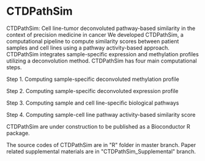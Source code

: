 # CTDPathSim
CTDPathSim: Cell line-tumor deconvoluted pathway-based similarity in the context of precision medicine in cancer 
We developed CTDPathSim, a computational pipeline to compute similarity scores between patient samples and cell lines using a pathway activity-based approach. CTDPathSim integrates sample-specific expression and methylation profiles utilizing a deconvolution method. CTDPathSim has four main computational steps.

 Step 1. Computing sample-specific deconvoluted methylation profile
 
 Step 2. Computing sample-specific deconvoluted expression profile
 
 Step 3. Computing sample and cell line-specific biological pathways
 
 Step 4. Computing sample-cell line pathway activity-based similarity score
 
 CTDPathSim are under construction to be published as a Bioconductor R package.
 
The source codes of CTDPathSim are in "R" folder in master branch.
Paper related supplemental materials are in "CTDPathSim_Supplemental" branch.
